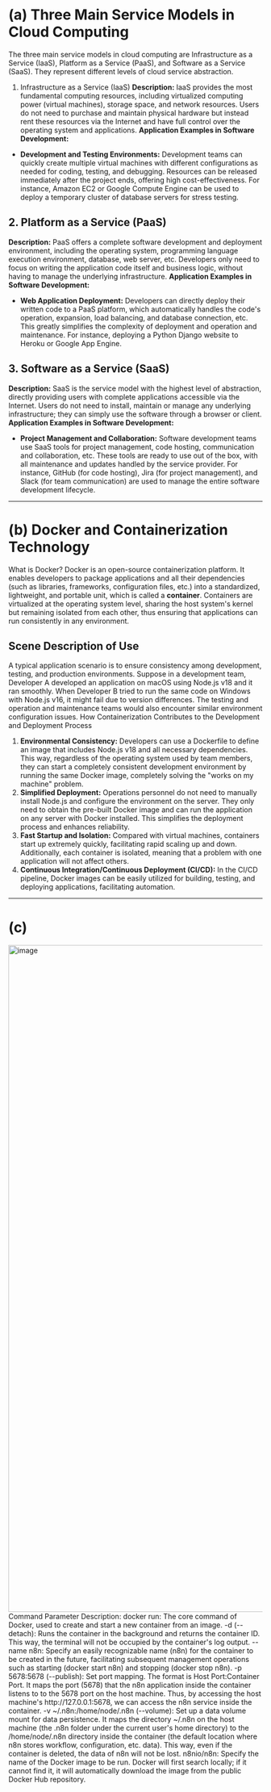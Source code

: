 # (a) Three Main Service Models in Cloud Computing 
The three main service models in cloud computing are Infrastructure as a Service (IaaS), Platform as a Service (PaaS), and Software as a Service (SaaS). They represent different levels of cloud service abstraction. 
1. Infrastructure as a Service (IaaS) 
**Description:** IaaS provides the most fundamental computing resources, including virtualized computing power (virtual machines), storage space, and network resources. Users do not need to purchase and maintain physical hardware but instead rent these resources via the Internet and have full control over the operating system and applications. 
**Application Examples in Software Development:**
- **Development and Testing Environments:** Development teams can quickly create multiple virtual machines with different configurations as needed for coding, testing, and debugging. Resources can be released immediately after the project ends, offering high cost-effectiveness. For instance, Amazon EC2 or Google Compute Engine can be used to deploy a temporary cluster of database servers for stress testing. 
## 2. Platform as a Service (PaaS) 
**Description:** PaaS offers a complete software development and deployment environment, including the operating system, programming language execution environment, database, web server, etc. Developers only need to focus on writing the application code itself and business logic, without having to manage the underlying infrastructure. 
**Application Examples in Software Development:**
- **Web Application Deployment:** Developers can directly deploy their written code to a PaaS platform, which automatically handles the code's operation, expansion, load balancing, and database connection, etc. This greatly simplifies the complexity of deployment and operation and maintenance. For instance, deploying a Python Django website to Heroku or Google App Engine. 
## 3. Software as a Service (SaaS) 
**Description:** SaaS is the service model with the highest level of abstraction, directly providing users with complete applications accessible via the Internet. Users do not need to install, maintain or manage any underlying infrastructure; they can simply use the software through a browser or client. 
**Application Examples in Software Development:**
- **Project Management and Collaboration:** Software development teams use SaaS tools for project management, code hosting, communication and collaboration, etc. These tools are ready to use out of the box, with all maintenance and updates handled by the service provider. For instance, GitHub (for code hosting), Jira (for project management), and Slack (for team communication) are used to manage the entire software development lifecycle. 
---

# (b) Docker and Containerization Technology 
What is Docker? 
Docker is an open-source containerization platform. It enables developers to package applications and all their dependencies (such as libraries, frameworks, configuration files, etc.) into a standardized, lightweight, and portable unit, which is called a **container**. Containers are virtualized at the operating system level, sharing the host system's kernel but remaining isolated from each other, thus ensuring that applications can run consistently in any environment. 
## Scene Description of Use 
A typical application scenario is to ensure consistency among development, testing, and production environments. 
Suppose in a development team, Developer A developed an application on macOS using Node.js v18 and it ran smoothly. When Developer B tried to run the same code on Windows with Node.js v16, it might fail due to version differences. The testing and operation and maintenance teams would also encounter similar environment configuration issues. 
How Containerization Contributes to the Development and Deployment Process 
1. **Environmental Consistency:** Developers can use a Dockerfile to define an image that includes Node.js v18 and all necessary dependencies. This way, regardless of the operating system used by team members, they can start a completely consistent development environment by running the same Docker image, completely solving the "works on my machine" problem. 
2. **Simplified Deployment:** Operations personnel do not need to manually install Node.js and configure the environment on the server. They only need to obtain the pre-built Docker image and can run the application on any server with Docker installed. This simplifies the deployment process and enhances reliability. 
3. **Fast Startup and Isolation:** Compared with virtual machines, containers start up extremely quickly, facilitating rapid scaling up and down. Additionally, each container is isolated, meaning that a problem with one application will not affect others. 
4. **Continuous Integration/Continuous Deployment (CI/CD):** In the CI/CD pipeline, Docker images can be easily utilized for building, testing, and deploying applications, facilitating automation.
---

# (c)
<img width="2560" height="1322" alt="image" src="https://github.com/user-attachments/assets/8e608dbb-409c-4c24-8b35-070692d53a47" />
Command Parameter Description: 
docker run: The core command of Docker, used to create and start a new container from an image. 
-d (--detach): Runs the container in the background and returns the container ID. This way, the terminal will not be occupied by the container's log output. 
--name n8n: Specify an easily recognizable name (n8n) for the container to be created in the future, facilitating subsequent management operations such as starting (docker start n8n) and stopping (docker stop n8n). 
-p 5678:5678 (--publish): Set port mapping. The format is Host Port:Container Port. It maps the port (5678) that the n8n application inside the container listens to to the 5678 port on the host machine. Thus, by accessing the host machine's http://127.0.0.1:5678, we can access the n8n service inside the container. 
-v ~/.n8n:/home/node/.n8n (--volume): Set up a data volume mount for data persistence. It maps the directory ~/.n8n on the host machine (the .n8n folder under the current user's home directory) to the /home/node/.n8n directory inside the container (the default location where n8n stores workflow, configuration, etc. data). This way, even if the container is deleted, the data of n8n will not be lost. 
n8nio/n8n: Specify the name of the Docker image to be run. Docker will first search locally; if it cannot find it, it will automatically download the image from the public Docker Hub repository.
